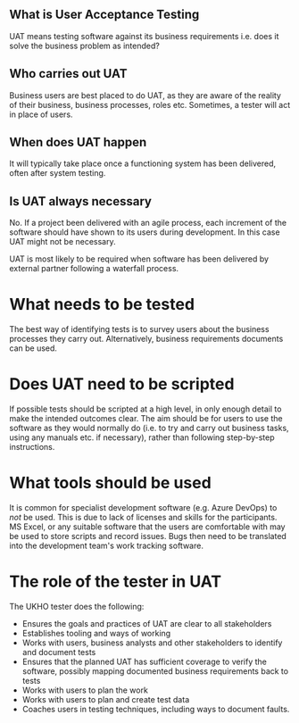 ## What is User Acceptance Testing

UAT means testing software against its business requirements i.e. does it solve the business problem as intended?

## Who carries out UAT

Business users are best placed to do UAT, as they are aware of the reality of their business, business processes, roles etc.  Sometimes, a tester will act in place of users.

## When does UAT happen

It will typically take place once a functioning system has been delivered, often after system testing.

## Is UAT always necessary

No.  If a project been delivered with an agile process, each increment of the software should have shown to its users during development.  In this case UAT might not be necessary.

UAT is most likely to be required when software has been delivered by external partner following a waterfall process.

# What needs to be tested

The best way of identifying tests is to survey users about the business processes they carry out.  Alternatively, business requirements documents can be used.

# Does UAT need to be scripted

If possible tests should be scripted at a high level, in only enough detail to make the intended outcomes clear.  The aim should be for users to use the software as they would normally do (i.e. to try and carry out business tasks, using any manuals etc. if necessary), rather than following step-by-step instructions.

# What tools should be used

It is common for specialist development software (e.g. Azure DevOps) to *not* be used.  This is due to lack of licenses and skills for the participants.  MS Excel, or any suitable software that the users are comfortable with may be used to store scripts and record issues.  Bugs then need to be translated into the development team's work tracking software.

# The role of the tester in UAT

The UKHO tester does the following:

- Ensures the goals and practices of UAT are clear to all stakeholders
- Establishes tooling and ways of working
- Works with users, business analysts and other stakeholders to identify and document tests
- Ensures that the planned UAT has sufficient coverage to verify the software, possibly mapping documented business requirements back to tests
- Works with users to plan the work
- Works with users to plan and create test data
- Coaches users in testing techniques, including ways to document faults.
